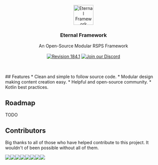 <p align="center">
	<a href="https://github.com/eternal-framework/eternal">
		<img src="https://i.imgur.com/FhXIthO.png" alt="Eternal Framework" width="64px" height="64px">
	</a>
	<h3 align="center">Eternal Framework</h3>
	<p align="center">
		An Open-Source Modular RSPS Framework
		<br>
		<br>
		<a href="https://github.com/eternal-framework/eternal/"><img src="https://img.shields.io/badge/revision-184.1-blue" alt="Revision 184.1"></a>
		<a href="https://discord.gg/CaJBeVB"><img src="https://img.shields.io/discord/635853168688758804?color=738ADB&label=Discord" alt="Join our Discord"></a>
</p>
<br>
<br>
## Features
* Clean and simple to follow source code.
* Modular design making content creation easy.
* Helpful and open-source community.
* Kotlin best practices.

## Roadmap
TODO

## Contributors
Big thanks to all of those who have helped contribute to this project. It wouldn't of been possible without all of them.

[![](https://sourcerer.io/fame/codeeh/eternal-framework/eternal/images/0)](https://sourcerer.io/fame/codeeh/eternal-framework/eternal/links/0)[![](https://sourcerer.io/fame/codeeh/eternal-framework/eternal/images/1)](https://sourcerer.io/fame/codeeh/eternal-framework/eternal/links/1)[![](https://sourcerer.io/fame/codeeh/eternal-framework/eternal/images/2)](https://sourcerer.io/fame/codeeh/eternal-framework/eternal/links/2)[![](https://sourcerer.io/fame/codeeh/eternal-framework/eternal/images/3)](https://sourcerer.io/fame/codeeh/eternal-framework/eternal/links/3)[![](https://sourcerer.io/fame/codeeh/eternal-framework/eternal/images/4)](https://sourcerer.io/fame/codeeh/eternal-framework/eternal/links/4)[![](https://sourcerer.io/fame/codeeh/eternal-framework/eternal/images/5)](https://sourcerer.io/fame/codeeh/eternal-framework/eternal/links/5)[![](https://sourcerer.io/fame/codeeh/eternal-framework/eternal/images/6)](https://sourcerer.io/fame/codeeh/eternal-framework/eternal/links/6)[![](https://sourcerer.io/fame/codeeh/eternal-framework/eternal/images/7)](https://sourcerer.io/fame/codeeh/eternal-framework/eternal/links/7)
